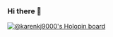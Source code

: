 ### Hi there 👋

<!--
**karenkj9000/karenkj9000** is a ✨ _special_ ✨ repository because its `README.md` (this file) appears on your GitHub profile.

Here are some ideas to get you started:

- 🔭 I’m currently working on ...
- 🌱 I’m currently learning ...
- 👯 I’m looking to collaborate on ...
- 🤔 I’m looking for help with ...
- 💬 Ask me about ...
- 📫 How to reach me: ...
- 😄 Pronouns: ...
- ⚡ Fun fact: ...
-->

[![@karenkj9000's Holopin board](https://holopin.io/api/user/board?user=karenkj9000)](https://holopin.io/@karenkj9000)
